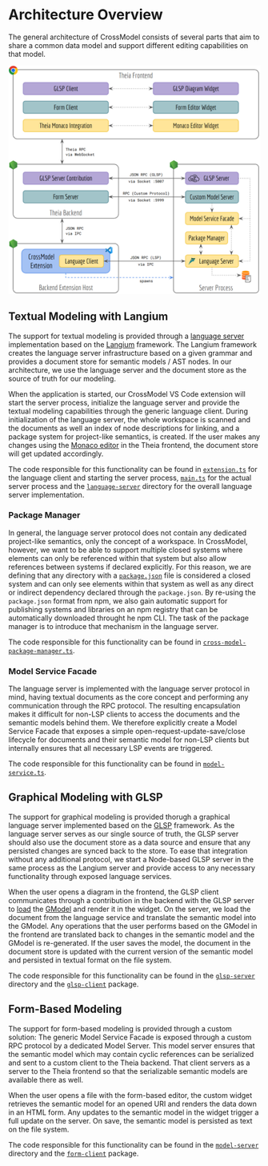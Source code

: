 # Architecture Overview

The general architecture of CrossModel consists of several parts that aim to share a common data model and support different editing capabilities on that model.

![Architecture Overview](Architecture.png)

## Textual Modeling with Langium

The support for textual modeling is provided through a [language server](https://microsoft.github.io/language-server-protocol/overviews/lsp/overview/ 'Language Server Protocol') implementation based on the [Langium](https://langium.org/) framework.
The Langium framework creates the language server infrastructure based on a given grammar and provides a document store for semantic models / AST nodes.
In our architecture, we use the language server and the document store as the source of truth for our modeling.

When the application is started, our CrossModel VS Code extension will start the server process, initialize the language server and provide the textual modeling capabilities through the generic language client.
During initialization of the language server, the whole workspace is scanned and the documents as well an index of node descriptions for linking, and a package system for project-like semantics, is created.
If the user makes any changes using the [Monaco editor](https://microsoft.github.io/monaco-editor/) in the Theia frontend, the document store will get updated accordingly.

The code responsible for this functionality can be found in [`extension.ts`](../extensions/crossmodel-lang/src/extension.ts) for the language client and starting the server process, [`main.ts`](../extensions/crossmodel-lang/src/main.ts) for the actual server process and the [`language-server`](../extensions/crossmodel-lang/src/language-server/) directory for the overall language server implementation.

### Package Manager

In general, the language server protocol does not contain any dedicated project-like semantics, only the concept of a workspace.
In CrossModel, however, we want to be able to support multiple closed systems where elements can only be referenced within that system but also allow references between systems if declared explicitly.
For this reason, we are defining that any directory with a [`package.json`](https://docs.npmjs.com/cli/v9/configuring-npm/package-json) file is considered a closed system and can only see elements within that system as well as any direct or indirect dependency declared through the `package.json`.
By re-using the `package.json` format from npm, we also gain automatic support for publishing systems and libraries on an npm registry that can be automatically downloaded throught he npm CLI.
The task of the package manager is to introduce that mechanism in the language server.

The code responsible for this functionality can be found in [`cross-model-package-manager.ts`](../extensions/crossmodel-lang/src/language-server/cross-model-package-manager.ts).

### Model Service Facade

The language server is implemented with the language server protocol in mind, having textual documents as the core concept and performing any communication through the RPC protocol.
The resulting encapsulation makes it difficult for non-LSP clients to access the documents and the semantic models behind them.
We therefore explicitly create a Model Service Facade that exposes a simple open-request-update-save/close lifecycle for documents and their semantic model for non-LSP clients but internally ensures that all necessary LSP events are triggered.

The code responsible for this functionality can be found in [`model-service.ts`](../extensions/crossmodel-lang/src/model-server/model-service.ts).

## Graphical Modeling with GLSP

The support for graphical modeling is provided thorugh a graphical language server implemented based on the [GLSP](https://www.eclipse.org/glsp/) framework. As the language server serves as our single source of truth, the GLSP server should also use the document store as a data source and ensure that any persisted changes are synced back to the store. To ease that integration without any additional protocol, we start a Node-based GLSP server in the same process as the Langium server and provide access to any necessary functionality through exposed language services.

When the user opens a diagram in the frontend, the GLSP client communicates through a contribution in the backend with the GLSP server to [load](https://www.eclipse.org/glsp/documentation/sourcemodel/) the [GModel](https://www.eclipse.org/glsp/documentation/gmodel/) and render it in the widget. On the server, we load the document from the language service and translate the semantic model into the GModel. Any operations that the user performs based on the GModel in the frontend are translated back to changes in the semantic model and the GModel is re-generated. If the user saves the model, the document in the document store is updated with the current version of the semantic model and persisted in textual format on the file system.

The code responsible for this functionality can be found in the [`glsp-server`](../extensions/crossmodel-lang/src/glsp-server/) directory and the [`glsp-client`](../packages/glsp-client) package.

## Form-Based Modeling

The support for form-based modeling is provided through a custom solution: The generic Model Service Facade is exposed through a custom RPC protocol by a dedicated Model Server. This model server ensures that the semantic model which may contain cyclic references can be serialized and sent to a custom client to the Theia backend. That client servers as a server to the Theia frontend so that the serializable semantic models are available there as well.

When the user opens a file with the form-based editor, the custom widget retrieves the semantic model for an opened URI and renders the data down in an HTML form. Any updates to the semantic model in the widget trigger a full update on the server. On save, the semantic model is persisted as text on the file system.

The code responsible for this functionality can be found in the [`model-server`](../extensions/crossmodel-lang/src/model-server/) directory and the [`form-client`](../packages/form-client) package.
